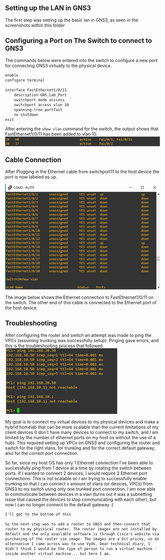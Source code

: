 ## Setting up the LAN in GNS3
The first step was setting up the basic lan in GNS3, as seen in the screenshots within this folder

## Configuring a Port on The Switch to connect to GNS3
The commands below were entered into the switch to configure a new port for connecting GNS3 virtually to the physical device.

```
enable
configure terminal

interface FastEthernet1/0/11
    description GNS_Lab_Port
    switchport mode acccess
    switchport access vlan 10
    spanning-tree portfast
    no shutdown
exit
```
After entering the ```show vlan``` command for the switch, the output shows that FastEthernet1/0/11 has been added to vlan 10.
![alt text](show-vlan-output.png)

## Cable Connection
After Plugging in the Ethernet cable from switchport11 to the host device the port is now labeled as up.
<!--![alt text](port-status-after-ethernet-plugged-in.png) -->
![alt text](port-status-after-ethernet-plugged-in-updated.png)

The image below shows the Ethernet connection to FastEthernet1/0/11 on the switch. The other end of this cable is connected to the Ethernet port of the host device.

## Troubleshooting
After configuring the router and switch an attempt was made to ping the VPCs (assuming trunking was successfully setup). Pinging gave errors, and this is the troubleshooting process that followed.
![alt text](host-unreachable-ping1.png)

My goal is to connect my virtual devices to my physical devices and make a hybrid homelab that can be more scalable than the current limitations of my client devices (I don't have many devices to connect to my switch, and I am limited by the number of ethernet ports on my host os without the use of a hub). This required setting up VPCs on GNS3 and configuring the router and switch for the right vlans, for trunking and for the correct default gateway; also for the correct port connection.

So far, since my host OS has only 1 Ethernet connection I've been able to successfully ping from 1 device at a time by rotating the switch between ports. If I wanted to connect 2 devices, I would require 2 Ethernet port connections. This is not scalable so I am trying to successfully enable trunking so that I can connect x amount of vlans (or devices, VPCs) from GNS3 to my switch using only one trunked port connection. I am now able to communicate between devices in a vlan (turns out it was a subnetting issue that caused the devices to stop communicating with each other), but now I can no longer connect to the default gateway :(

    I'll get to the bottom of this

    So the next step was to add a router to GNS3 and then connect that router to my phyisical router. The router images are not installed by default and the only available software is through Cisco's website via purchasing of the router iso image. The images are a bit pricey, so an alternative I came across was to use VyOS. Dear technical diary, I didn't think I would be the type of person to run a virtual machine - inside another virtual machine... but here I am.